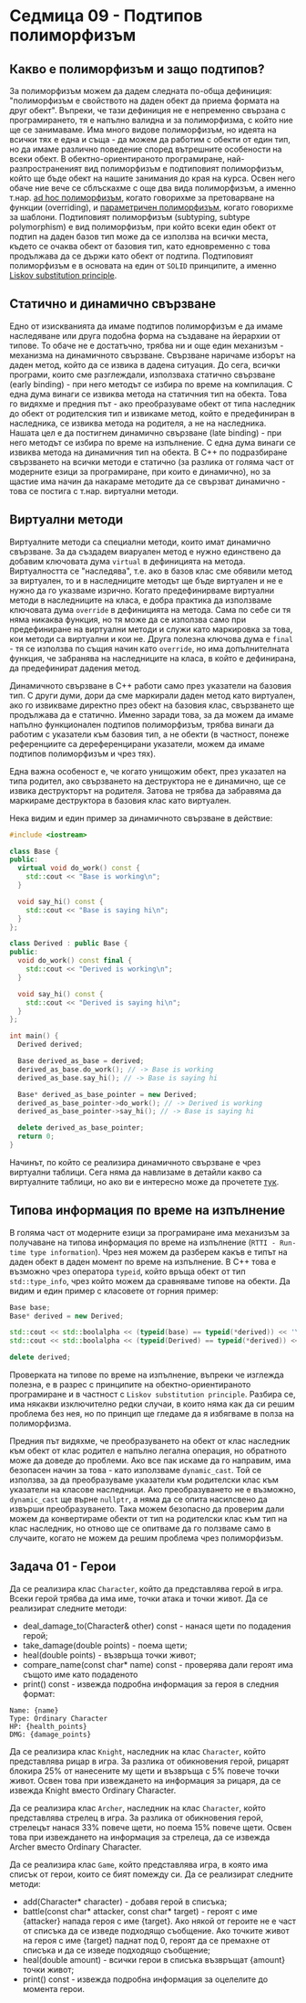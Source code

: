 # Седмица 09 - Подтипов полиморфизъм

## Какво е полиморфизъм и защо подтипов?
За полиморфизъм можем да дадем следната по-обща дефиниция: "полиморфизъм е свойството на даден обект да приема формата на друг обект". Въпреки, че тази дефиниция не е непременно свързана с програмирането, тя е напълно валидна и за полиморфизма, с който ние ще се занимаваме. Има много видове полиморфизъм, но идеята на всички тях е една и съща - да можем да работим с обекти от един тип, но да имаме различно поведение според вътрешните особености на всеки обект. В обектно-ориентираното програмиране, най-разпространеният вид полиморфизъм е подтиповият полиморфизъм, който ще бъде обект на нашите занимания до края на курса. Освен него обаче ние вече се сблъскахме с още два вида полиморфизъм, а именно т.нар. [ad hoc полиморфизъм](https://en.wikipedia.org/wiki/Ad_hoc_polymorphism), когато говорихме за претоварване на функции (overriding), и [параметричен полиморфизъм](https://en.wikipedia.org/wiki/Parametric_polymorphism), когато говорихме за шаблони. Подтиповият полиморфизъм (subtyping, subtype polymorphism) е вид полиморфизъм, при който всеки един обект от подтип на даден базов тип може да се използва на всички места, където се очаква обект от базовия тип, като едновременно с това продължава да се държи като обект от подтипа. Подтиповият полиморфизъм е в основата на един от `SOLID` принципите, а именно [Liskov substitution principle](https://en.wikipedia.org/wiki/Liskov_substitution_principle).

## Статично и динамично свързване 
Едно от изискванията да имаме подтипов полиморфизъм е да имаме наследяване или друга подобна форма на създаване на йерархии от типове. То обаче не е достатъчно, трябва ни и още един механизъм - механизма на динамичното свързване. Свързване наричаме изборът на даден метод, който да се извика в дадена ситуация. До сега, всички програми, които сме разглеждали, използваха статично свързване (early binding) - при него методът се избира по време на компилация. С една дума винаги се извиква метода на статичния тип на обекта. Това го видяхме и предния път - ако преобразуваме обект от типа наследник до обект от родителския тип и извикаме метод, който е предефиниран в наследника, се извиква метода на родителя, а не на наследника. Нашата цел е да постигнем динамично свързване (late binding) - при него методът се избира по време на изпълнение. С една дума винаги се извиква метода на динамичния тип на обекта. В C++ по подразбиране свързването на всички методи е статично (за разлика от голяма част от модерните езици за програмиране, при които е динамично), но за щастие има начин да накараме методите да се свързват динамично - това се постига с т.нар. виртуални методи.

## Виртуални методи
Виртуалните методи са специални методи, които имат динамично свързване. За да създадем виаруален метод е нужно единствено да добавим ключовата дума `virtual` в дефиницията на метода. Виртуалността се "наследява", т.е. ако в базов клас сме обявили метод за виртуален, то и в наследниците методът ще бъде виртуален и не е нужно да го указваме изрично. Когато предефинирваме виртуални методи в наследниците на класа, е добра практика да използваме ключовата дума `override` в дефиницията на метода. Сама по себе си тя няма никаква функция, но тя може да се използва само при предефиниране на виртуални методи и служи като маркировка за това, кои методи са виртуални и кои не. Друга полезна ключова дума е `final` - тя се използва по същия начин като `override`, но има допълнителната функция, че забранява на наследниците на класа, в който е дефинирана, да предефинират дадения метод.

Динамичното свързване в C++ работи само през указатели на базовия тип. С други думи, дори да сме маркирали даден метод като виртуален, ако го извикваме директно през обект на базовия клас, свързването ще продължава да е статично. Именно заради това, за да можем да имаме напълно функционален подтипов полиморфизъм, трябва винаги да работим с указатели към базовия тип, а не обекти (в частност, понеже референциите са дереференцирани указатели, можем да имаме подтипов полиморфизъм и чрез тях).

Една важна особеност е, че когато унищожим обект, през указател на типа родител, ако свързването на деструктора не е динамично, ще се извика деструкторът на родителя. Затова не трябва да забравяма да маркираме деструктора в базовия клас като виртуален.

Нека видим и един пример за динамичното свързване в действие:

```c++
#include <iostream>

class Base {
public:
  virtual void do_work() const {
    std::cout << "Base is working\n";
  }

  void say_hi() const {
    std::cout << "Base is saying hi\n";
  }
};

class Derived : public Base {
public:
  void do_work() const final {
    std::cout << "Derived is working\n";
  }

  void say_hi() const {
    std::cout << "Derived is saying hi\n";
  }
};

int main() {
  Derived derived;

  Base derived_as_base = derived;
  derived_as_base.do_work(); // -> Base is working
  derived_as_base.say_hi(); // -> Base is saying hi

  Base* derived_as_base_pointer = new Derived;
  derived_as_base_pointer->do_work(); // -> Derived is working
  derived_as_base_pointer->say_hi(); // -> Base is saying hi

  delete derived_as_base_pointer;
  return 0;
}
```

Начинът, по който се реализира динамичното свързване е чрез виртуални таблици. Сега няма да навлизаме в детайли какво са виртуалните таблици, но ако ви е интересно може да прочетете [тук](https://www.learncpp.com/cpp-tutorial/the-virtual-table/).

## Типова информация по време на изпълнение
В голяма част от модерните езици за програмиране има механизъм за получаване на типова информация по време на изпълнение (`RTTI - Run-time type information`). Чрез нея можем да разберем какъв е типът на даден обект в даден момент по време на изпълнение. В C++ това е възможно чрез оператора `typeid`, който връща обект от тип `std::type_info`, чрез който можем да сравняваме типове на обекти. Да видим и един пример с класовете от горния пример:

```c++
Base base;
Base* derived = new Derived;

std::cout << std::boolalpha << (typeid(base) == typeid(*derived)) << '\n'; // -> false
std::cout << std::boolalpha << (typeid(Derived) == typeid(*derived)) << '\n'; // -> true

delete derived;
```

Проверката на типове по време на изпълнение, въпреки че изглежда полезна, е в разрес с принципите на обектно-ориентираното програмиране и в частност с `Liskov substitution principle`. Разбира се, има някакви изключително редки случаи, в които няма как да си решим проблема без нея, но по принцип ще гледаме да я избягваме в полза на полиморфизма.

Предния път видяхме, че преобразуването на обект от клас наследник към обект от клас родител е напълно легална операция, но обратното може да доведе до проблеми. Ако все пак искаме да го направим, има безопасен начин за това - като използваме `dynamic_cast`. Той се използва, за да преобразуваме указатели към родителски клас към указатели на класове наследници. Ако преобразуването не е възможно, `dynamic_cast` ще върне `nullptr`, а няма да се опита насилсвено да извърши преобразуването. Така можем безопасно да проверим дали можем да конвертираме обекти от тип на родителски клас към тип на клас наследник, но отново ще се опитваме да го ползваме само в случаите, когато не можем да решим проблема чрез полиморфизъм. 

## Задача 01 - Герои
Да се реализира клас `Character`, който да представлява герой в игра. Всеки герой трябва да има име, точки атака и точки живот. Да се реализират следните методи:
- deal_damage_to(Character& other) const - нанася щети по подадения герой;
- take_damage(double points) - поема щети;
- heal(double points) - възвръща точки живот;
- compare_name(const char* name) const - проверява дали героят има същото име като подаденото
- print() const - извежда подробна информация за героя в следния формат:
```
Name: {name}
Type: Ordinary Character
HP: {health_points}
DMG: {damage_points}
```

Да се реализира клас `Knight`, наследник на клас `Character`, който представлява рицар в игра. За разлика от обикновения герой, рицарят блокира 25% от нанесените му щети и възвръща с 5% повече точки живот. Освен това при извеждането на информация за рицаря, да се извежда Knight вместо Ordinary Character.

Да се реализира клас `Archer`, наследник на клас `Character`, който представлява стрелец в игра. За разлика от обикновения герой, стрелецът нанася 33% повече щети, но поема 15% повече щети. Освен това при извеждането на информация за стрелеца, да се извежда Archer вместо Ordinary Character.

Да се реализира клас `Game`, който представлява игра, в която има списък от герои, които се бият помежду си. Да се реализират следните методи:
- add(Character* character) - добавя герой в списъка;
- battle(const char* attacker, const char* target) - героят с име {attacker} напада героя с име {target}. Ако някой от героите не е част от списъка да се изведе подходящо съобщение. Ако точките живот на героя с име {target} паднат под 0, героят да се премахне от списъка и да се изведе подходящо съобщение;
- heal(double amount) - всички герои в списъка възвръщат {amount} точки живот;
- print() const - извежда подробна информация за оцелелите до момента герои.